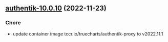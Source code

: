 

## [authentik-10.0.10](https://github.com/truecharts/charts/compare/authentik-10.0.9...authentik-10.0.10) (2022-11-23)

### Chore

- update container image tccr.io/truecharts/authentik-proxy to v2022.11.1
  
  